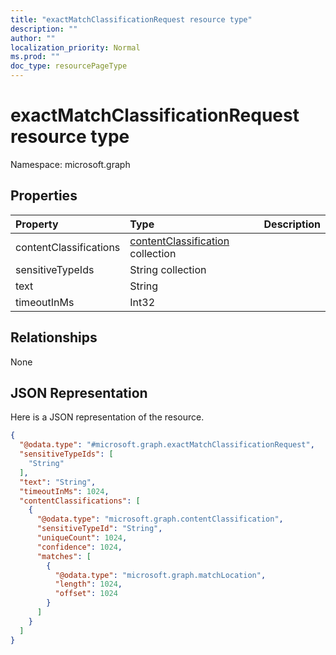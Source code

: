 ```yaml
---
title: "exactMatchClassificationRequest resource type"
description: ""
author: ""
localization_priority: Normal
ms.prod: ""
doc_type: resourcePageType
---
```


# exactMatchClassificationRequest resource type


Namespace: microsoft.graph



## Properties
|Property|Type|Description|
|:---|:---|:---|
|contentClassifications|[contentClassification](../resources/contentclassification.md) collection||
|sensitiveTypeIds|String collection||
|text|String||
|timeoutInMs|Int32||

## Relationships
None

## JSON Representation
Here is a JSON representation of the resource.
<!-- {
  "blockType": "resource",
  "@odata.type": "microsoft.graph.exactMatchClassificationRequest"
}
-->
``` json
{
  "@odata.type": "#microsoft.graph.exactMatchClassificationRequest",
  "sensitiveTypeIds": [
    "String"
  ],
  "text": "String",
  "timeoutInMs": 1024,
  "contentClassifications": [
    {
      "@odata.type": "microsoft.graph.contentClassification",
      "sensitiveTypeId": "String",
      "uniqueCount": 1024,
      "confidence": 1024,
      "matches": [
        {
          "@odata.type": "microsoft.graph.matchLocation",
          "length": 1024,
          "offset": 1024
        }
      ]
    }
  ]
}
```


